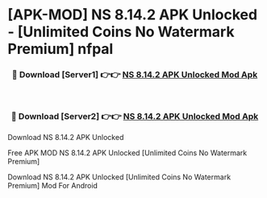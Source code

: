# [APK-MOD] NS 8.14.2 APK Unlocked - [Unlimited Coins No Watermark Premium] nfpal



<div align="center">
<h3>🔴 Download [Server1] 👉👉 <a href="https://momento.my/?title=NS_8.14.2_APK_Unlocked">NS 8.14.2 APK Unlocked Mod Apk</a></h3><br>

<h3>🔴 Download [Server2] 👉👉 <a href="https://momento.my/?title=NS_8.14.2_APK_Unlocked">NS 8.14.2 APK Unlocked Mod Apk</a></h3>
</div>



Download NS 8.14.2 APK Unlocked 

Free APK MOD NS 8.14.2 APK Unlocked [Unlimited Coins No Watermark Premium]

Download NS 8.14.2 APK Unlocked [Unlimited Coins No Watermark Premium] Mod For Android
